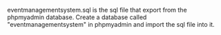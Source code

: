 eventmanagementsystem.sql is the sql file that export from the phpmyadmin database.
Create a database called "eventmanagementsystem" in phpmyadmin and import the sql file into it. 
